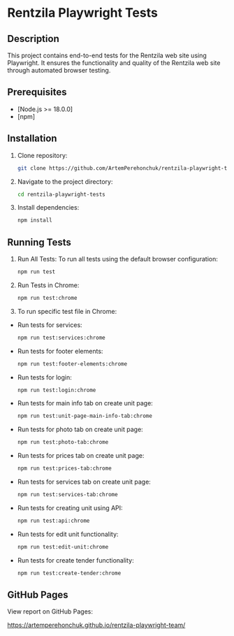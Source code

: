 # Rentzila Playwright Tests

## Description

This project contains end-to-end tests for the Rentzila web site using Playwright. It ensures the functionality and quality of the Rentzila web site through automated browser testing.

## Prerequisites

- [Node.js >= 18.0.0]
- [npm]

## Installation

1. Clone repository:

   ```bash
   git clone https://github.com/ArtemPerehonchuk/rentzila-playwright-tests.git

   ```
2. Navigate to the project directory:

    ```bash
    cd rentzila-playwright-tests
    ````
3. Install dependencies:

    ```bash
    npm install
    ```

## Running Tests
1. Run All Tests:
To run all tests using the default browser configuration:

    ```bash
    npm run test
    ```
2. Run Tests in Chrome:

    ```bash
    npm run test:chrome
    ```

3. To run specific test file in Chrome:

- Run tests for services:

    ```bash
    npm run test:services:chrome
    ```

- Run tests for footer elements:

    ```bash
    npm run test:footer-elements:chrome
    ```

- Run tests for login:

    ```bash
    npm run test:login:chrome
    ```

- Run tests for main info tab on create unit page:

    ```bash
    npm run test:unit-page-main-info-tab:chrome
    ```

- Run tests for photo tab on create unit page:

    ```bash
    npm run test:photo-tab:chrome
    ```

- Run tests for prices tab on create unit page:

    ```bash
    npm run test:prices-tab:chrome
    ```

- Run tests for services tab on create unit page:

    ```bash
    npm run test:services-tab:chrome
    ```

- Run tests for creating unit using API:

    ```bash
    npm run test:api:chrome
    ```

- Run tests for edit unit functionality:

    ```bash
    npm run test:edit-unit:chrome
    ```

- Run tests for create tender functionality:

    ```bash
    npm run test:create-tender:chrome
    ```

## GitHub Pages

View report on GitHub Pages:

https://artemperehonchuk.github.io/rentzila-playwright-team/